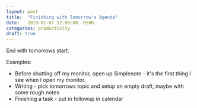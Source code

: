 ```yaml
---
layout: post
title:  "Finishing with Tomorrow's Agenda"
date:   2019-01-07 12:00:00 -0500
categories: productivity
draft: true
---
```


End with tomorrows start.

Examples:
- Before shutting off my monitor, open up Simplenote - it's the first thing I see when I open my monitor.
- Writing - pick tomorrows topic and setup an empty draft, maybe with some rough notes
- Finishing a task - put in followup in calendar